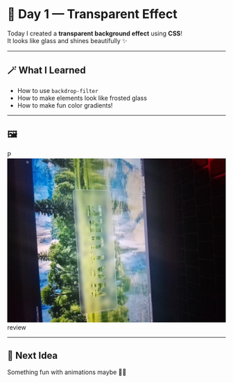# 🌸 Day 1 — Transparent Effect

Today I created a **transparent background effect** using **CSS**!  
It looks like glass and shines beautifully ✨

---

## 🪄 What I Learned
- How to use `backdrop-filter`
- How to make elements look like frosted glass
- How to make fun color gradients!

---

## 🖼
 P![alt text](transparenteffect.jpg)review


---

## 🧠 Next Idea
Something fun with animations maybe 👀💫
